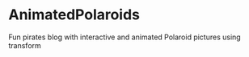 # AnimatedPolaroids
Fun pirates blog with interactive and animated Polaroid pictures using transform
